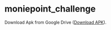# moniepoint_challenge

Download Apk from Google Drive ([Download APK](https://drive.google.com/file/d/1M0poKbj1H1E7HmjY4D2_2MSnquW25D07/view?usp=sharing)).
